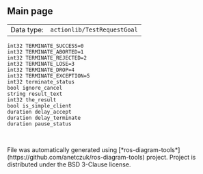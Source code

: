 <!--
File was automatically generated using 'ros-diagram-tools' project.
Project is distributed under the BSD 3-Clause license.
-->

## Main page

|     |     |
| --- | --- |
| Data type: | `actionlib/TestRequestGoal` |

```
int32 TERMINATE_SUCCESS=0
int32 TERMINATE_ABORTED=1
int32 TERMINATE_REJECTED=2
int32 TERMINATE_LOSE=3
int32 TERMINATE_DROP=4
int32 TERMINATE_EXCEPTION=5
int32 terminate_status
bool ignore_cancel
string result_text
int32 the_result
bool is_simple_client
duration delay_accept
duration delay_terminate
duration pause_status


```


</br>
File was automatically generated using [*ros-diagram-tools*](https://github.com/anetczuk/ros-diagram-tools) project.
Project is distributed under the BSD 3-Clause license.
